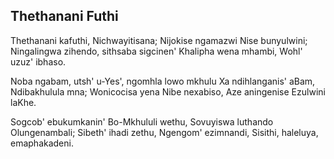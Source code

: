 ## Thethanani Futhi

Thethanani kafuthi, Nichwayitisana;
Nijokise ngamazwi Nise bunyulwini;
Ningalingwa zihendo, sithsaba sigcinen'
Khalipha wena mhambi, Wohl' uzuz' ibhaso.

Noba ngabam, utsh' u-Yes', ngomhla lowo mkhulu
Xa ndihlanganis' aBam, Ndibakhulula mna;
Wonicocisa yena Nibe nexabiso,
Aze aningenise Ezulwini laKhe.

Sogcob' ebukumkanin' Bo-Mkhululi wethu,
Sovuyiswa luthando Olungenambali;
Sibeth' ihadi zethu, Ngengom' ezimnandi,
Sisithi, haleluya, emaphakadeni.

